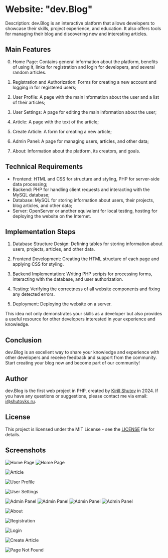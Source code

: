 # Website: "dev.Blog"

Description: dev.Blog is an interactive platform that allows developers to showcase their skills, project experience, and education. It also offers tools for managing their blog and discovering new and interesting articles.

## Main Features

0. Home Page: Contains general information about the platform, benefits of using it, links for registration and login for developers, and several random articles.

1. Registration and Authorization: Forms for creating a new account and logging in for registered users;

2. User Profile: A page with the main information about the user and a list of their articles;

3. User Settings: A page for editing the main information about the user;

4. Article: A page with the text of the article;

5. Create Article: A form for creating a new article;

6. Admin Panel: A page for managing users, articles, and other data;

7. About: Information about the platform, its creators, and goals.

## Technical Requirements

- Frontend: HTML and CSS for structure and styling, PHP for server-side data processing;
- Backend: PHP for handling client requests and interacting with the MySQL database;
- Database: MySQL for storing information about users, their projects, blog articles, and other data;
- Server: OpenServer or another equivalent for local testing, hosting for deploying the website on the Internet.

## Implementation Steps

1. Database Structure Design: Defining tables for storing information about users, projects, articles, and other data.

2. Frontend Development: Creating the HTML structure of each page and applying CSS for styling.

3. Backend Implementation: Writing PHP scripts for processing forms, interacting with the database, and user authorization.

4. Testing: Verifying the correctness of all website components and fixing any detected errors.

5. Deployment: Deploying the website on a server.

This idea not only demonstrates your skills as a developer but also provides a useful resource for other developers interested in your experience and knowledge.

## Conclusion

dev.Blog is an excellent way to share your knowledge and experience with other developers and receive feedback and support from the community. Start creating your blog now and become part of our community!

## Author

dev.Blog is the first web project in PHP, created by [Kirill Shutov](https://github.com/ShutovKS) in 2024. If you have any questions or suggestions, please contact me via email: <i@shutovks.ru>.

## License

This project is licensed under the MIT License - see the [LICENSE](LICENSE.md) file for details.

## Screenshots

![Home Page](resources/images/screenshot-home-1.png)
![Home Page](resources/images/screenshot-home-2.png)

![Article](resources/images/screenshot-article.png)

![User Profile](resources/images/screenshot-profile.png)

![User Settings](resources/images/screenshot-settings.png)

![Admin Panel](resources/images/screenshot-admin-1.png)
![Admin Panel](resources/images/screenshot-admin-2.png)
![Admin Panel](resources/images/screenshot-admin-3.png)
![Admin Panel](resources/images/screenshot-admin-4.png)

![About](resources/images/screenshot-about.png)

![Registration](resources/images/screenshot-register.png)

![Login](resources/images/screenshot-login.png)

![Create Article](resources/images/screenshot-create-article.png)

![Page Not Found](resources/images/screenshot-not-found.png)